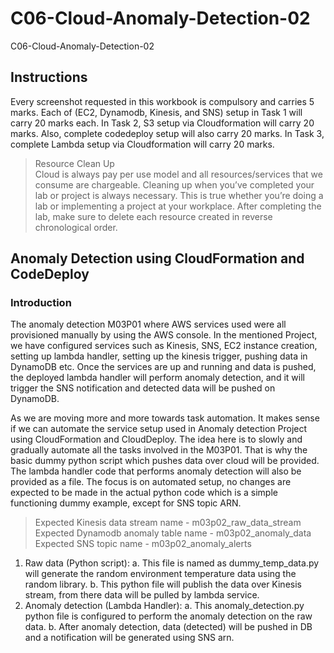 # C06-Cloud-Anomaly-Detection-02
C06-Cloud-Anomaly-Detection-02

## Instructions					
Every screenshot requested in this workbook is compulsory and carries 5 marks.
Each of (EC2, Dynamodb, Kinesis, and SNS) setup in Task 1 will carry 20 marks each.
In Task 2, S3 setup via Cloudformation will carry 20 marks. Also, complete codedeploy setup will also carry 20 marks.
In Task 3, complete Lambda setup via Cloudformation will carry 20 marks.
		
>Resource Clean Up				
Cloud is always pay per use model and all resources/services that we consume are chargeable. Cleaning up when you’ve completed your lab or project is always necessary. This is true whether you’re doing a lab or implementing a project at your workplace.
After completing the lab, make sure to delete each resource created in reverse chronological order.

## Anomaly Detection using CloudFormation and CodeDeploy 
### Introduction

The anomaly detection M03P01 where AWS services used were all provisioned manually by using the AWS console. In the mentioned Project, we have configured services such as Kinesis, SNS, EC2 instance creation, setting up lambda handler, setting up the kinesis trigger, pushing data in DynamoDB etc. Once the services are up and running and data is pushed, the deployed lambda handler will perform anomaly detection, and it will trigger the SNS notification and detected data will be pushed on DynamoDB.

As we are moving more and more towards task automation. It makes sense if we can automate the service setup used in Anomaly detection Project using CloudFormation and CloudDeploy. The idea here is to slowly and gradually automate all the tasks involved in the M03P01. That is why the basic dummy python script which pushes data over cloud will be provided. The lambda handler code that performs anomaly detection will also be provided as a file. The focus is on automated setup, no changes are expected to be made in the actual python code which is a simple functioning dummy example, except for SNS topic ARN.

>Expected Kinesis data stream name - m03p02_raw_data_stream
Expected Dynamodb anomaly table name - m03p02_anomaly_data
Expected SNS topic name - m03p02_anomaly_alerts

1.	Raw data (Python script):
    a. This file is named as dummy_temp_data.py will generate the random environment temperature data using the random library. 
    b. This python file will publish the data over Kinesis stream, from there data will be pulled by lambda service.
2.	Anomaly detection (Lambda Handler):
    a. This anomaly_detection.py python file is configured to perform the anomaly detection on the raw data. 
    b.	After anomaly detection, data (detected) will be pushed in DB and a notification will be generated using SNS arn. 

